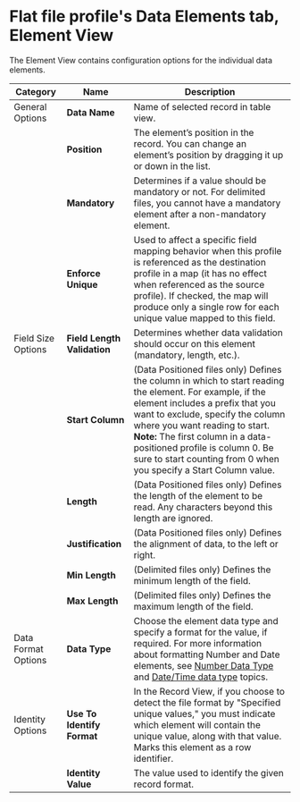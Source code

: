 # Flat file profile's Data Elements tab, Element View

<head>
  <meta name="guidename" content="Integration"/>
  <meta name="context" content="GUID-19b717e4-ddfa-4bcc-ad03-ac8ea0ca4129"/>
</head>


The Element View contains configuration options for the individual data elements.

| Category             | Name                      | Description                                                                                                                                                                                                                                                      |
|----------------------|---------------------------|------------------------------------------------------------------------------------------------------------------------------------------------------------------------------------------------------------------------------------------------------------------|
| General Options      | **Data Name**             | Name of selected record in table view.                                                                                                                                                                                                                           |
|                      | **Position**              | The element’s position in the record. You can change an element’s position by dragging it up or down in the list.                                                                                                                                                 |
|                      | **Mandatory**             | Determines if a value should be mandatory or not. For delimited files, you cannot have a mandatory element after a non-mandatory element.                                                                                                                         |
|                      | **Enforce Unique**        | Used to affect a specific field mapping behavior when this profile is referenced as the destination profile in a map (it has no effect when referenced as the source profile). If checked, the map will produce only a single row for each unique value mapped to this field. |
| Field Size Options   | **Field Length Validation** | Determines whether data validation should occur on this element (mandatory, length, etc.).                                                                                                                                                                      |
|                      | **Start Column**          | (Data Positioned files only) Defines the column in which to start reading the element. For example, if the element includes a prefix that you want to exclude, specify the column where you want reading to start. **Note:** The first column in a data-positioned profile is column 0. Be sure to start counting from 0 when you specify a Start Column value. |
|                      | **Length**                | (Data Positioned files only) Defines the length of the element to be read. Any characters beyond this length are ignored.                                                                                                                                         |
|                      | **Justification**         | (Data Positioned files only) Defines the alignment of data, to the left or right.                                                                                                                                                                                |
|                      | **Min Length**            | (Delimited files only) Defines the minimum length of the field.                                                                                                                                                                                                 |
|                      | **Max Length**            | (Delimited files only) Defines the maximum length of the field.                                                                                                                                                                                                 |
| Data Format Options  | **Data Type**             | Choose the element data type and specify a format for the value, if required. For more information about formatting Number and Date elements, see [Number Data Type](r-atm-Number_data_type_25bd3c61-4613-42cb-9282-b16756fa47fa.md) and [Date/Time data type](r-atm-DateTime_data_type_05826c0b-8b49-4d8f-94a5-9ce7c15d64d0.md) topics.|
| Identity Options     | **Use To Identify Format** | In the Record View, if you choose to detect the file format by "Specified unique values," you must indicate which element will contain the unique value, along with that value. Marks this element as a row identifier.                                            |
|                      | **Identity Value**        | The value used to identify the given record format.                                                                                                                                                                                                             |